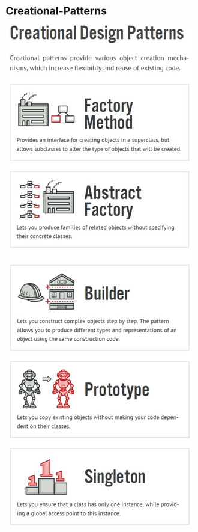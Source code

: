 # Creational-Patterns
![shot](https://github.com/kira23j/PyDSA/blob/main/02.DesignPatterns/01.Creational/notes/ce1.JPG)
![shot](https://github.com/kira23j/PyDSA/blob/main/02.DesignPatterns/01.Creational/notes/ce2.JPG)
